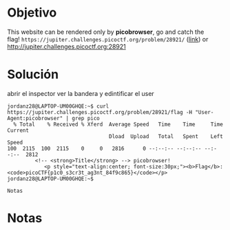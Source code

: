 
# Objetivo 
This website can be rendered only by **picobrowser**, go and catch the flag! `https://jupiter.challenges.picoctf.org/problem/28921/` ([link](https://jupiter.challenges.picoctf.org/problem/28921/)) or http://jupiter.challenges.picoctf.org:28921

# Solución 
abrir el inspector ver la bandera y edintificar el user 

```
jordanz28@LAPTOP-UM00GHQE:~$ curl https://jupiter.challenges.picoctf.org/problem/28921/flag -H "User-Agent:picobrowser" | grep pico
  % Total    % Received % Xferd  Average Speed   Time    Time     Time  Current
                                 Dload  Upload   Total   Spent    Left  Speed
100  2115  100  2115    0     0   2816      0 --:--:-- --:--:-- --:--:--  2812
         <!-- <strong>Title</strong> --> picobrowser!
            <p style="text-align:center; font-size:30px;"><b>Flag</b>: <code>picoCTF{p1c0_s3cr3t_ag3nt_84f9c865}</code></p>
jordanz28@LAPTOP-UM00GHQE:~$

Notas 

```
# Notas 

